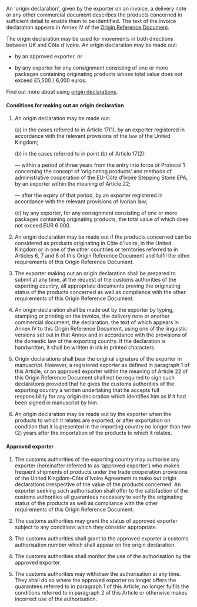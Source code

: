 An 'origin declaration', given by the exporter on an invoice, a delivery note or any other commercial document describes the products concerned in sufficient detail to enable them to be identified. The text of the invoice declaration appears in Annex IV of the [Origin Reference Document]({ord_url}).

The origin declaration may be used for movements in both directions between UK and Côte&nbsp;d'Ivoire. An origin declaration may be made out:

- by an approved exporter, _or_

- by any exporter for any consignment consisting of one or more packages containing originating products whose total value does not exceed £5,500 / 6,000 euros.

Find out more about using [origin declarations](https://www.gov.uk/guidance/get-proof-of-origin-for-your-goods#origin-declaration).

#### Conditions for making out an origin declaration
1. An origin declaration may be made out:

    (a) in the cases referred to in Article 17(1), by an exporter registered in accordance with the relevant provisions of the law of the United Kingdom;

    (b) in the cases referred to in point (b) of Article 17(2):

    — within a period of three years from the entry into force of Protocol 1 concerning the concept of ‘originating products’ and methods of administrative cooperation of the EU-Côte d’Ivoire Stepping Stone EPA, by an exporter within the meaning of Article 22;

    — after the expiry of that period, by an exporter registered in accordance with the relevant provisions of Ivorian law;

    (c) by any exporter, for any consignment consisting of one or more packages containing originating products, the total value of which does not exceed EUR 6 000.

2. An origin declaration may be made out if the products concerned can be considered as products originating in Côte d'Ivoire, in the United Kingdom or in one of the other countries or territories referred to in Articles 6, 7 and 8 of this Origin Reference Document and fulfil the other requirements of this Origin Reference Document.

3. The exporter making out an origin declaration shall be prepared to submit at any time, at the request of the customs authorities of the exporting country, all appropriate documents proving the originating status of the products concerned as well as compliance with the other requirements of this Origin Reference Document.

4. An origin declaration shall be made out by the exporter by typing, stamping or printing on the invoice, the delivery note or another commercial document, the declaration, the text of which appears in Annex IV to this Origin Reference Document, using one of the linguistic versions set out in that Annex and in accordance with the provisions of the domestic law of the exporting country. If the declaration is handwritten, it shall be written in ink in printed characters.

5. Origin declarations shall bear the original signature of the exporter in manuscript. However, a registered exporter as defined in paragraph 1 of this Article, or an approved exporter within the meaning of Article 22 of this Origin Reference Document shall not be required to sign such declarations provided that he gives the customs authorities of the exporting country a written undertaking that he accepts full responsibility for any origin declaration which identifies him as if it had been signed in manuscript by him.

6. An origin declaration may be made out by the exporter when the products to which it relates are exported, or after exportation on condition that it is presented in the importing country no longer than two (2) years after the importation of the products to which it relates.

#### Approved exporter

1. The customs authorities of the exporting country may authorise any exporter (hereinafter referred to as ‘approved exporter’) who makes frequent shipments of products under the trade cooperation provisions of the United Kingdom-Côte d'Ivoire Agreement to make out origin declarations irrespective of the value of the products concerned. An exporter seeking such authorisation shall offer to the satisfaction of the customs authorities all guarantees necessary to verify the originating status of the products as well as compliance with the other requirements of this Origin Reference Document.

2. The customs authorities may grant the status of approved exporter subject to any conditions which they consider appropriate.

3. The customs authorities shall grant to the approved exporter a customs authorisation number which shall appear on the origin declaration.

4. The customs authorities shall monitor the use of the authorisation by the approved exporter.

5. The customs authorities may withdraw the authorisation at any time. They shall do so where the approved exporter no longer offers the guarantees referred to in paragraph 1 of this Article, no longer fulfils the conditions referred to in paragraph 2 of this Article or otherwise makes incorrect use of the authorisation.
